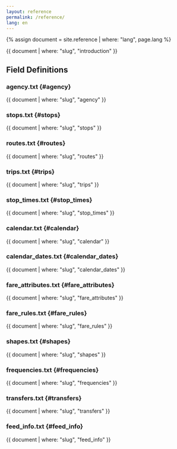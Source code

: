 ```yaml
---
layout: reference
permalink: /reference/
lang: en
---
```


{% assign document = site.reference | where: "lang", page.lang %}

{{ document | where: "slug", "introduction" }}

## Field Definitions

### agency.txt {#agency}
{{ document | where: "slug", "agency" }}

### stops.txt {#stops}
{{ document | where: "slug", "stops" }}

### routes.txt {#routes}
{{ document | where: "slug", "routes" }}

### trips.txt {#trips}
{{ document | where: "slug", "trips" }}

### stop_times.txt {#stop_times}
{{ document | where: "slug", "stop_times" }}

### calendar.txt {#calendar}
{{ document | where: "slug", "calendar" }}

### calendar_dates.txt {#calendar_dates}
{{ document | where: "slug", "calendar_dates" }}

### fare_attributes.txt {#fare_attributes}
{{ document | where: "slug", "fare_attributes" }}

### fare_rules.txt {#fare_rules}
{{ document | where: "slug", "fare_rules" }}

### shapes.txt {#shapes}
{{ document | where: "slug", "shapes" }}

### frequencies.txt {#frequencies}
{{ document | where: "slug", "frequencies" }}

### transfers.txt {#transfers}
{{ document | where: "slug", "transfers" }}

### feed_info.txt {#feed_info}
{{ document | where: "slug", "feed_info" }}
